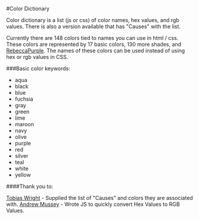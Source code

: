 #Color Dictionary

Color dictionary is a list (js or css) of color names, hex values, and rgb values. There is also a version available that has "Causes" with the list.

Currently there are 148 colors tied to names you can use in html / css. These colors are represented by 17 basic colors, 130 more shades, and [RebeccaPurple](http://meyerweb.com/eric/thoughts/2014/06/19/rebeccapurple/). The names of these colors can be used instead of using hex or rgb values in CSS.

###Basic color keywords:

* aqua
* black
* blue
* fuchsia
* gray
* green
* lime
* maroon
* navy
* olive
* purple
* red
* silver
* teal
* white
* yellow

####Thank you to:

[Tobias Wright](https://github.com/tobiaswright) - Supplied the list of "Causes" and colors they are associated with.
[Andrew Mussey](https://github.com/amussey) - Wrote JS to quickly convert Hex Values to RGB Values.
